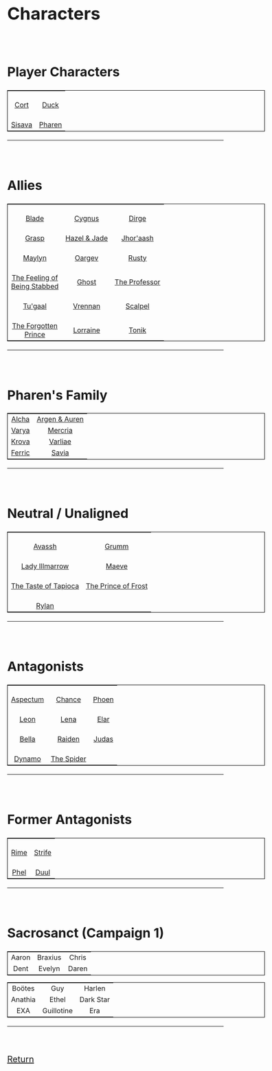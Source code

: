 <link rel="stylesheet" href="https://cdn.jsdelivr.net/npm/rpg-awesome@latest/css/rpg-awesome.min.css">
<link rel="stylesheet" href="https://cdn.jsdelivr.net/npm/remixicon@4.5.0/fonts/remixicon.min.css"> 
<font style="font-size:0px">
<style>
table {
  border: 1px solid black;
  table-layout: fixed;
  width: 600px;
  text-align: center;
}

th,
td {
  border: 1px solid black;
  width: 100px;
  overflow: hidden;
}
</style>
</font>
<span style="font-size: 20px;">
# Characters
<br>

## Player Characters

|                                                              |                                                                  |
| :--------------------------------------------------:|:----------------------------------------------: |
| [<i class="ra ra-super-mushroom ra-3x"></i><br>Cort](-Player/Cort.md) |  [<i class="ri-music-2-line ra-2x"></i><br>Duck](-Player/Duck.md)      |
| [<i class="ra ra-snake ra-3x"></i><br>Sisava](-Player/Sisava.md)       | [<i class="ra ra-lightning-bolt ra-3x"></i><br>Pharen](-Player/Pharen.md)  |

<hr><br>

## Allies


|          |    |            |
| ---------------------------------------------------------------------------------------------------- | ------------------------------------------------------------------ | ----------------------------------------------------------------- |
| [<i class="ra ra-sword ra-3x"></i><br>Blade](Blade.md)                                         | [<i class="ra ra-crystal-ball ra-3x"></i><br>Cygnus](Cygnus.md)  | [<i class="ra ra-book ra-3x"></i><br>Dirge](Dirge.md)            |
| [<i class="ri-hand ra-2x"></i><br>Grasp](Grasp.md)                                                             | [<i class="ra ra-two-hearts ra-3x"></i><br>Hazel & Jade](Hazel-and-Jade.md)  | [<i class="ra ra-rifle ra-3x"></i><br>Jhor'aash](Jhor'aash.md)      |
| [<i class="ra ra-candle ra-3x"></i><br>Maylyn](Maylyn.md)                                                      | [<i class="ra ra-crowned-heart ra-3x"></i><br>Oargev](Oargev.md)                     | [<i class="ra ra-tentacle ra-3x"></i> <br>Rusty](Rusty.md)                  |
| [<i class="ri-triangle-line ra-2x"></i><br>The Feeling of <br>Being Stabbed](The-Feeling-of-Being-Stabbed.md)  | [<i class="ri-glasses-line ra-3x"></i><br>Ghost](Ghost.md)            | [<i class="ri-home-9-line ra-3x"></i><br>The Professor](The-Professor.md)
| [<i class="ri-eth-line ra-2x"></i><br>Tu'gaal](Tu'gaal.md)                                                     | [<i class="ra ra-fire ra-3x"></i><br>Vrennan](Vrennan.md)                    | [<i class="ri-syringe-line ra-2x"></i><br>Scalpel](Scalpel.md)              |
| [<i class="ra ra-arcane-mask ra-2x"></i><br>The Forgotten<br>Prince](The-Forgotten-Prince.md)                 | [<i class="ra ra-feather-wing ra-3x"></i><br>Lorraine](Lorraine.md)          | [<i class="ri-settings-4-line ra-2x"></i><br>Tonik](Tonik.md)               |
<hr><br>

## Pharen's Family


|                                                                           |                                                                                           |
| ------------------------------------------------------------------------- | ----------------------------------------------------------------------------------------- |
| [Alcha](-Pharen-Family/Alcha.md)   | [Argen & Auren](-Pharen-Family/Argen-and-Auren.md)  |
| [Varya](-Pharen-Family/Varya.md)    | [Mercria](-Pharen-Family/Mercria.md)        |
| [Krova](-Pharen-Family/Krova.md)    | [Varliae](-Pharen-Family/Varliae.md)                |
| [Ferric](-Pharen-Family/Ferric.md)  | [Savia](-Pharen-Family/Savia.md)               |
<hr><br>

## Neutral / Unaligned


|                                                                                      |                                                                                  |
| ------------------------------------------------------------------------------------ | -------------------------------------------------------------------------------- |
| [<i class="ra ra-dead-tree ra-3x"></i><br>Avassh](Avassh.md)                                   | [<i class="ri-candle-line ra-2x"></i><br>Grumm](Grumm.md)                                  |
| [<i class="ra ra-death-skull ra-3x"></i><br>Lady Illmarrow](-Pharen-Family/Lady-Illmarrow.md)  | [<i class="ri-home-smile-line ra-2x"></i> <br>Maeve](Maeve.md)                         |
| [<i class="ri-cup-line ra-2x"></i><br>The Taste of Tapioca](The-Taste-of-Tapioca.md)           | [<i class="ra ra-frost-emblem ra-3x"></i><br>The Prince of Frost](The-Prince-of-Frost.md)  |
| [<i class="ri-eye-off-line ra-2x"></i><br>Rylan](Rylan.md)                                     |                                                                                  |
<hr><br>

## Antagonists


|                                                            |                                                          |                                                          |
| ---------------------------------------------------------- | -------------------------------------------------------- | -------------------------------------------------------- |
| [<i class="ra ra-bleeding-eye ra-3x"></i><br>Aspectum](Aspectum.md)  | [<i class="ra ra-hearts-card ra-3x"></i><br>Chance](Chance.md)     | [<i class="ra ra-feathered-wing ra-3x"></i><br>Phoen](Phoen.md)    |
| [<i class="ra ra-lightning-sword ra-3x"></i><br>Leon](Leon.md)       | [<i class="ra ra-venomous-snake ra-3x"></i><br>Lena](Lena.md)      | [<i class="ra ra-sun ra-3x"></i><br>Elar](Elar.md)    |
| [<i class="ri-eye-line ra-2x"></i><br>Bella](Bella.md)               | [<i class="ra ra-lightning-trio ra-3x"></i><br>Raiden](Raiden.md)  | [<i class="ra ra-torch ra-3x"></i><br>Judas](Judas.md)  |
| [<i class="ri-shield-cross-line ra-2x"></i><br>Dynamo](Dynamo.md)    | [<i class="ra ra-spider-face ra-3x"></i><br>The Spider](The-Spider.md)                                                          |                                                          |
<hr><br>

## Former Antagonists


|                                                        |                                                            |
| ------------------------------------------------------ | ---------------------------------------------------------- |
| [<i class="ri-snowflake-line ra-2x"></i><br>Rime](Rime.md)  | [<i class="ra ra-hood ra-3x"></i><br>Strife](Strife.md)  |
| [<i class="ra ra-bowie-knife ra-3x"></i><br>Phel](Phel.md)  | [<i class="ra ra-crown ra-3x"></i><br>Duul](Duul.md)      |
<hr><br>

## Sacrosanct (Campaign 1)


|         |         |        |
| ------- | ------- | ------ |
| Aaron   | Braxius | Chris  |
| Dent    | Evelyn  | Daren  |

|         |         |        |
| ------- | ------- | ------ |
| Boötes  | Guy     | Harlen |
| Anathia | Ethel        |  Dark Star      |
| EXA | Guillotine | Era
<hr><br>


[Return](../../README.md)

